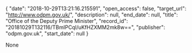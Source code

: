 {
  "date": "2018-10-29T13:21:16.215591", 
  "open_access": false, 
  "target_url": "http://www.odpm.gov.uk/", 
  "description": null, 
  "end_date": null, 
  "title": "Office of the Deputy Prime Minister", 
  "record_id": "20181029T132116/TBmIPCql/uKfHZXMM2mk8w==", 
  "publisher": "odpm.gov.uk", 
  "start_date": null
}

None